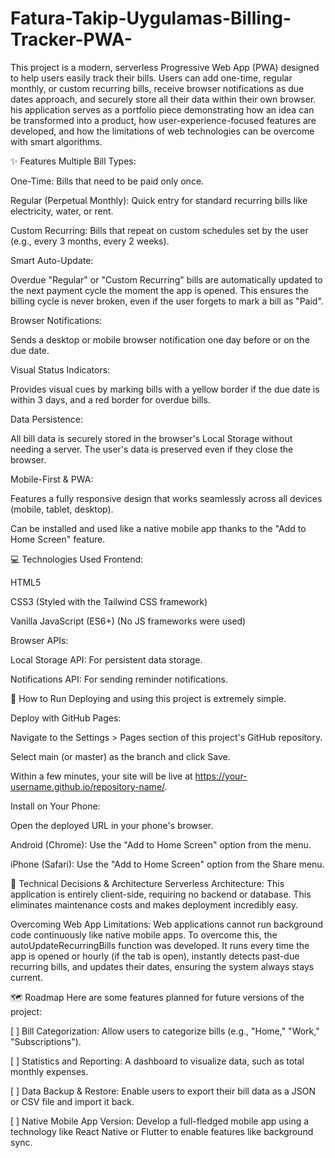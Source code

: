 # Fatura-Takip-Uygulamas-Billing-Tracker-PWA-
This project is a modern, serverless Progressive Web App (PWA) designed to help users easily track their bills. Users can add one-time, regular monthly, or custom recurring bills, receive browser notifications as due dates approach, and securely store all their data within their own browser. his application serves as a portfolio piece demonstrating how an idea can be transformed into a product, how user-experience-focused features are developed, and how the limitations of web technologies can be overcome with smart algorithms.

✨ Features Multiple Bill Types:

One-Time: Bills that need to be paid only once.

Regular (Perpetual Monthly): Quick entry for standard recurring bills like electricity, water, or rent.

Custom Recurring: Bills that repeat on custom schedules set by the user (e.g., every 3 months, every 2 weeks).

Smart Auto-Update:

Overdue "Regular" or "Custom Recurring" bills are automatically updated to the next payment cycle the moment the app is opened. This ensures the billing cycle is never broken, even if the user forgets to mark a bill as "Paid".

Browser Notifications:

Sends a desktop or mobile browser notification one day before or on the due date.

Visual Status Indicators:

Provides visual cues by marking bills with a yellow border if the due date is within 3 days, and a red border for overdue bills.

Data Persistence:

All bill data is securely stored in the browser's Local Storage without needing a server. The user's data is preserved even if they close the browser.

Mobile-First & PWA:

Features a fully responsive design that works seamlessly across all devices (mobile, tablet, desktop).

Can be installed and used like a native mobile app thanks to the "Add to Home Screen" feature.

💻 Technologies Used Frontend:

HTML5

CSS3 (Styled with the Tailwind CSS framework)

Vanilla JavaScript (ES6+) (No JS frameworks were used)

Browser APIs:

Local Storage API: For persistent data storage.

Notifications API: For sending reminder notifications.

🚀 How to Run Deploying and using this project is extremely simple.

Deploy with GitHub Pages:

Navigate to the Settings > Pages section of this project's GitHub repository.

Select main (or master) as the branch and click Save.

Within a few minutes, your site will be live at https://your-username.github.io/repository-name/.

Install on Your Phone:

Open the deployed URL in your phone's browser.

Android (Chrome): Use the "Add to Home Screen" option from the menu.

iPhone (Safari): Use the "Add to Home Screen" option from the Share menu.

🧠 Technical Decisions & Architecture Serverless Architecture: This application is entirely client-side, requiring no backend or database. This eliminates maintenance costs and makes deployment incredibly easy.

Overcoming Web App Limitations: Web applications cannot run background code continuously like native mobile apps. To overcome this, the autoUpdateRecurringBills function was developed. It runs every time the app is opened or hourly (if the tab is open), instantly detects past-due recurring bills, and updates their dates, ensuring the system always stays current.

🗺️ Roadmap Here are some features planned for future versions of the project:

[ ] Bill Categorization: Allow users to categorize bills (e.g., "Home," "Work," "Subscriptions").

[ ] Statistics and Reporting: A dashboard to visualize data, such as total monthly expenses.

[ ] Data Backup & Restore: Enable users to export their bill data as a JSON or CSV file and import it back.

[ ] Native Mobile App Version: Develop a full-fledged mobile app using a technology like React Native or Flutter to enable features like background sync.
